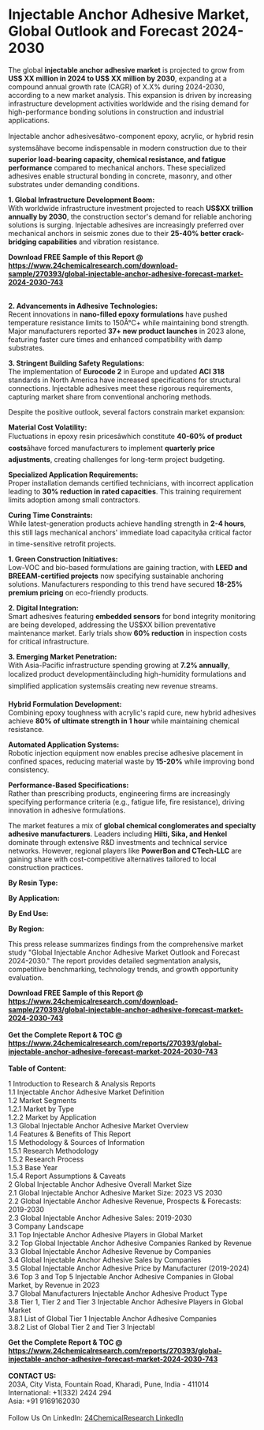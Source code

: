 <h1>Injectable Anchor Adhesive Market, Global Outlook and Forecast 2024-2030</h1><p>The global <strong>injectable anchor adhesive market</strong> is projected to grow from <strong>US$ XX million in 2024 to US$ XX million by 2030</strong>, expanding at a compound annual growth rate (CAGR) of X.X% during 2024-2030, according to a new market analysis. This expansion is driven by increasing infrastructure development activities worldwide and the rising demand for high-performance bonding solutions in construction and industrial applications.</p><p>Injectable anchor adhesivesâtwo-component epoxy, acrylic, or hybrid resin systemsâhave become indispensable in modern construction due to their <strong>superior load-bearing capacity, chemical resistance, and fatigue performance</strong> compared to mechanical anchors. These specialized adhesives enable structural bonding in concrete, masonry, and other substrates under demanding conditions.</p><p><strong>1. Global Infrastructure Development Boom:</strong><br>
With worldwide infrastructure investment projected to reach <strong>US$XX trillion annually by 2030</strong>, the construction sector's demand for reliable anchoring solutions is surging. Injectable adhesives are increasingly preferred over mechanical anchors in seismic zones due to their <strong>25-40% better crack-bridging capabilities</strong> and vibration resistance.</p><div><b>Download FREE Sample of this Report @ 
            <a href="https://www.24chemicalresearch.com/download-sample/270393/global-injectable-anchor-adhesive-forecast-market-2024-2030-743">
            https://www.24chemicalresearch.com/download-sample/270393/global-injectable-anchor-adhesive-forecast-market-2024-2030-743</a></b></div><br><p><strong>2. Advancements in Adhesive Technologies:</strong><br>
Recent innovations in <strong>nano-filled epoxy formulations</strong> have pushed temperature resistance limits to 150Â°C+ while maintaining bond strength. Major manufacturers reported <strong>37+ new product launches</strong> in 2023 alone, featuring faster cure times and enhanced compatibility with damp substrates.</p><p><strong>3. Stringent Building Safety Regulations:</strong><br>
The implementation of <strong>Eurocode 2</strong> in Europe and updated <strong>ACI 318</strong> standards in North America have increased specifications for structural connections. Injectable adhesives meet these rigorous requirements, capturing market share from conventional anchoring methods.</p><p>Despite the positive outlook, several factors constrain market expansion:</p><p><strong>Material Cost Volatility:</strong><br>
    Fluctuations in epoxy resin pricesâwhich constitute <strong>40-60% of product costs</strong>âhave forced manufacturers to implement <strong>quarterly price adjustments</strong>, creating challenges for long-term project budgeting.</p><p><strong>Specialized Application Requirements:</strong><br>
    Proper installation demands certified technicians, with incorrect application leading to <strong>30% reduction in rated capacities</strong>. This training requirement limits adoption among small contractors.</p><p><strong>Curing Time Constraints:</strong><br>
    While latest-generation products achieve handling strength in <strong>2-4 hours</strong>, this still lags mechanical anchors' immediate load capacityâa critical factor in time-sensitive retrofit projects.</p><p><strong>1. Green Construction Initiatives:</strong><br>
Low-VOC and bio-based formulations are gaining traction, with <strong>LEED and BREEAM-certified projects</strong> now specifying sustainable anchoring solutions. Manufacturers responding to this trend have secured <strong>18-25% premium pricing</strong> on eco-friendly products.</p><p><strong>2. Digital Integration:</strong><br>
Smart adhesives featuring <strong>embedded sensors</strong> for bond integrity monitoring are being developed, addressing the US$XX billion preventative maintenance market. Early trials show <strong>60% reduction</strong> in inspection costs for critical infrastructure.</p><p><strong>3. Emerging Market Penetration:</strong><br>
With Asia-Pacific infrastructure spending growing at <strong>7.2% annually</strong>, localized product developmentâincluding high-humidity formulations and simplified application systemsâis creating new revenue streams.</p><p><strong>Hybrid Formulation Development:</strong><br>
    Combining epoxy toughness with acrylic's rapid cure, new hybrid adhesives achieve <strong>80% of ultimate strength in 1 hour</strong> while maintaining chemical resistance.</p><p><strong>Automated Application Systems:</strong><br>
    Robotic injection equipment now enables precise adhesive placement in confined spaces, reducing material waste by <strong>15-20%</strong> while improving bond consistency.</p><p><strong>Performance-Based Specifications:</strong><br>
    Rather than prescribing products, engineering firms are increasingly specifying performance criteria (e.g., fatigue life, fire resistance), driving innovation in adhesive formulations.</p><p>The market features a mix of <strong>global chemical conglomerates and specialty adhesive manufacturers</strong>. Leaders including <strong>Hilti, Sika, and Henkel</strong> dominate through extensive R&amp;D investments and technical service networks. However, regional players like <strong>PowerBon and CTech-LLC</strong> are gaining share with cost-competitive alternatives tailored to local construction practices.</p><p><strong>By Resin Type:</strong></p><p><strong>By Application:</strong></p><p><strong>By End Use:</strong></p><p><strong>By Region:</strong></p><p>This press release summarizes findings from the comprehensive market study "Global Injectable Anchor Adhesive Market Outlook and Forecast 2024-2030." The report provides detailed segmentation analysis, competitive benchmarking, technology trends, and growth opportunity evaluation.</p><div><b>Download FREE Sample of this Report @ 
            <a href="https://www.24chemicalresearch.com/download-sample/270393/global-injectable-anchor-adhesive-forecast-market-2024-2030-743">
            https://www.24chemicalresearch.com/download-sample/270393/global-injectable-anchor-adhesive-forecast-market-2024-2030-743</a></b></div><br><div><b>Get the Complete Report & TOC @ 
            <a href="https://www.24chemicalresearch.com/reports/270393/global-injectable-anchor-adhesive-forecast-market-2024-2030-743">
            https://www.24chemicalresearch.com/reports/270393/global-injectable-anchor-adhesive-forecast-market-2024-2030-743</a></b></div><br>
            <b>Table of Content:</b><p>1 Introduction to Research & Analysis Reports<br />
    1.1 Injectable Anchor Adhesive Market Definition<br />
    1.2 Market Segments<br />
        1.2.1 Market by Type<br />
        1.2.2 Market by Application<br />
    1.3 Global Injectable Anchor Adhesive Market Overview<br />
    1.4 Features & Benefits of This Report<br />
    1.5 Methodology & Sources of Information<br />
        1.5.1 Research Methodology<br />
        1.5.2 Research Process<br />
        1.5.3 Base Year<br />
        1.5.4 Report Assumptions & Caveats<br />
2 Global Injectable Anchor Adhesive Overall Market Size<br />
    2.1 Global Injectable Anchor Adhesive Market Size: 2023 VS 2030<br />
    2.2 Global Injectable Anchor Adhesive Revenue, Prospects & Forecasts: 2019-2030<br />
    2.3 Global Injectable Anchor Adhesive Sales: 2019-2030<br />
3 Company Landscape<br />
    3.1 Top Injectable Anchor Adhesive Players in Global Market<br />
    3.2 Top Global Injectable Anchor Adhesive Companies Ranked by Revenue<br />
    3.3 Global Injectable Anchor Adhesive Revenue by Companies<br />
    3.4 Global Injectable Anchor Adhesive Sales by Companies<br />
    3.5 Global Injectable Anchor Adhesive Price by Manufacturer (2019-2024)<br />
    3.6 Top 3 and Top 5 Injectable Anchor Adhesive Companies in Global Market, by Revenue in 2023<br />
    3.7 Global Manufacturers Injectable Anchor Adhesive Product Type<br />
    3.8 Tier 1, Tier 2 and Tier 3 Injectable Anchor Adhesive Players in Global Market<br />
        3.8.1 List of Global Tier 1 Injectable Anchor Adhesive Companies<br />
        3.8.2 List of Global Tier 2 and Tier 3 Injectabl</p><div><b>Get the Complete Report & TOC @ 
            <a href="https://www.24chemicalresearch.com/reports/270393/global-injectable-anchor-adhesive-forecast-market-2024-2030-743">
            https://www.24chemicalresearch.com/reports/270393/global-injectable-anchor-adhesive-forecast-market-2024-2030-743</a></b></div><br><b>CONTACT US:</b><br>
            203A, City Vista, Fountain Road, Kharadi, Pune, India - 411014<br>
            International: +1(332) 2424 294<br>
            Asia: +91 9169162030 <br><br>
            Follow Us On LinkedIn: <a href="https://www.linkedin.com/company/24chemicalresearch/">24ChemicalResearch LinkedIn</a>